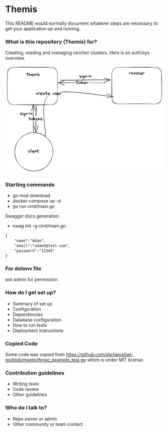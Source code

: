 # Themis #

This README would normally document whatever steps are necessary to get your application up and running.

### What is this repository (Themis) for? ###

Creating, reading and managing rancher clusters. Here is an auth/sys overview.

![Overview of System](themis.png)

### Starting commands ###
* go mod download
* docker-compose up -d 
* go run cmd/main.go

Swagger docs generation
* swag init -g cmd/main.go

```
{
    "name":"Adam",
    "email":"adam3@test.com",
    "password":"12345"
}
```

### For dotenv file ###
ask admin for permission. 

### How do I get set up? ###
* Summary of set up
* Configuration
* Dependencies
* Database configuration
* How to run tests
* Deployment instructions

### Copied Code ###

Some code was copied from https://github.com/dgrijalva/jwt-go/blob/master/hmac_example_test.go which is under MIT license.

### Contribution guidelines ###

* Writing tests
* Code review
* Other guidelines

### Who do I talk to? ###

* Repo owner or admin
* Other community or team contact